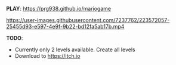 **PLAY**: https://prg938.github.io/mariogame


https://user-images.githubusercontent.com/7237762/223572057-25455d93-e597-4e9f-9b22-bd12fa5ab17b.mp4



**TODO**: 
* Currently only 2 levels available. Create all levels
* Download to https://itch.io
